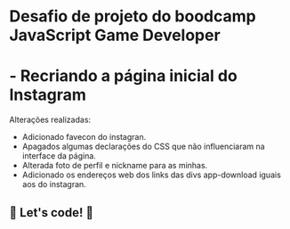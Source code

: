 # Desafio de projeto do boodcamp JavaScript Game Developer
#    - Recriando a página inicial do Instagram

Alterações realizadas: 

- Adicionado favecon do instagran.
- Apagados algumas declarações do CSS que não influenciaram na interface da página.
- Alterada foto de perfil e nickname para as minhas.
- Adicionado os endereços web dos links das divs app-download iguais aos do instagran.

## 🚀 Let's code! 🚀
